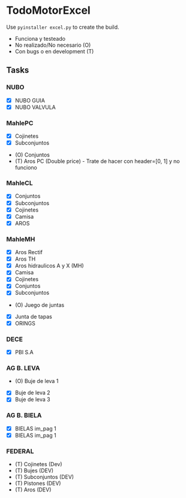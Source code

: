 # TodoMotorExcel

Use `pyinstaller excel.py` to create the build.

- Funciona y testeado
- No realizado/No necesario (O)
- Con bugs o en development (T)

## Tasks

### NUBO
- [x] NUBO GUIA
- [x] NUBO VALVULA

### MahlePC
- [x] Cojinetes 
- [x] Subconjuntos 
- (O) Conjuntos 
- (T) Aros PC (Double price) - Trate de hacer con header=[0, 1] y no funciono

### MahleCL
- [x] Conjuntos
- [x] Subconjuntos
- [x] Cojinetes
- [x] Camisa
- [x] AROS

### MahleMH
- [x] Aros Rectif
- [x] Aros TH
- [x] Aros hidraulicos A y X (MH)
- [x] Camisa
- [x] Cojinetes
- [x] Conjuntos
- [x] Subconjuntos
- (O) Juego de juntas
- [x] Junta de tapas
- [x] ORINGS

### DECE
- [x] PBI S.A

### AG B. LEVA
- (O) Buje de leva 1
- [x] Buje de leva 2
- [x] Buje de leva 3

### AG B. BIELA
- [x] BIELAS im_pag 1
- [x] BIELAS im_pag 1

### FEDERAL
- (T) Cojinetes (Dev)
- (T) Bujes (DEV)
- (T) Subconjuntos (DEV)
- (T) Pistones (DEV)
- (T) Aros (DEV)
